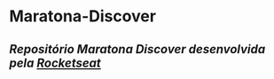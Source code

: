 # Maratona-Discover

## _Repositório Maratona Discover desenvolvida pela [Rocketseat](https://rocketseat.com.br/)_
